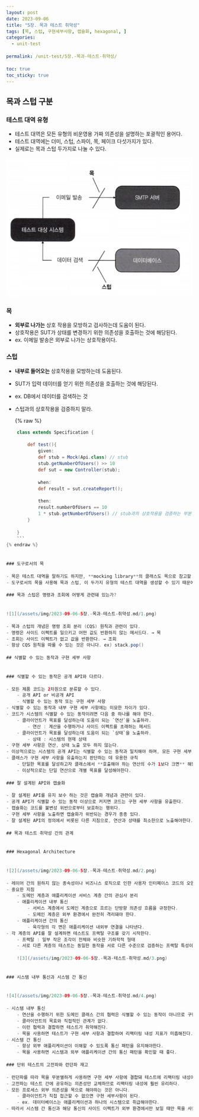 ```yaml
---
layout: post
date: 2023-09-06
title: "5장. 목과 테스트 취약성"
tags: [목, 스텁, 구현세부사항, 캡슐화, hexagonal, ]
categories:
  - unit-test

permalink: /unit-test/5장.-목과-테스트-취약성/

toc: true
toc_sticky: true
---
```



## 목과 스텁 구분


### 테스트 대역 유형

- 테스트 대역은 모든 유형의 비운영용 가짜 의존성을 설명하는 포괄적인 용어다.
- 테스트 대역에는 더미, 스텁, 스파이, 목, 페이크 다섯가지가 있다.
- 실제로는 목과 스텁 두가지로 나눌 수 있다.

![0](/assets/img/2023-09-06-5장.-목과-테스트-취약성.md/0.png)


### 목

- **외부로 나가는** 상호 작용을 모방하고 검사하는데 도움이 된다.
- 상호작용은 SUT가 상태를 변경하기 위한 의존성을 호출하는 것에 해당된다.
- ex. 이메일 발송은 외부로 나가는 상호작용이다.

### 스텁

- **내부로 들어오는** 상호작용을 모방하는데 도움된다.
- SUT가 입력 데이터를 얻기 위한 의존성을 호출하는 것에 해당된다.
- ex. DB에서 데이터를 검색하는 것
- 스텁과의 상호작용을 검증하지 말라.

	{% raw %}
```groovy
	class extends Specification {
	
		def test(){
			given:
			def stub = Mock(Api.class) // stub
			stub.getNumberOfUsers() >> 10
			def sut = new Controller(stub);
			
			when:
			def result = sut.createReport();
	
			then:
			result.numberOfUsers == 10
			1 * stub.getNumberOfUsers() // stub과의 상호작용을 검증하는 부분 -> 잘못됨
		}	
	
	}
	```
{% endraw %}


### 도구로서의 목

- 목은 테스트 대역을 말하기도 하지만, **mocking library**의 클래스도 목으로 참고할 수 있다.
- 도구로서의 목을 사용해 목과 스텁, 이 두가지 유형의 테스트 대역을 생성할 수 있기 때문에 **도구로서의 목과 테스트 대역으로서의 목을 혼동하지 말아야한다.**

### 목과 스텁은 명령과 조회에 어떻게 관련돼 있는가?


![1](/assets/img/2023-09-06-5장.-목과-테스트-취약성.md/1.png)

- 목과 스텁의 개념은 명령 조회 분리 (CQS) 원칙과 관련이 있다.
- 명령은 사이드 이펙트를 일으키고 어떤 값도 반환하지 않는 메서드다. → 목
- 조회는 사이드 이펙트가 없고 값을 반환한다. → 조회
- 항상 CQS 원칙을 따를 수 있는 것은 아니다. ex) stack.pop()

## 식별할 수 있는 동작과 구현 세부 사항


### 식별할 수 있는 동작은 공개 API와 다르다.

- 모든 제품 코드는 2차원으로 분류할 수 있다.
	- 공개 API or 비공개 API
	- 식별할 수 있는 동작 또는 구현 세부 사항
- 식별할 수 있는 동작과 내부 구현 세부 사항에는 미묘한 차이가 있다.
- 코드가 시스템의 식별할 수 있는 동작이려면 다음 중 하나를 해야 한다.
	- 클라이언트가 목표를 달성하는데 도움이 되는 `연산`을 노출하라.
		- 연산 : 계산을 수행하거나 사이드 이펙트를 초래하는 메서드
	- 클라이언트가 목표를 달성하는데 도움이 되는 `상태`을 노출하라.
		- 상태 : 시스템의 현재 상태
- 구현 세부 사항은 연산, 상태 노출 모두 하지 않는다.
- 이상적으로는 시스템의 공개 API는 식별할 수 있는 동작과 일치해야 하며, 모든 구현 세부 사항은 클라이언트 눈에 보이지 않아야 한다.
- 클래스가 구현 세부 사항을 유출하는지 판단하는 데 유용한 규칙
	- 단일한 목표를 달성하고자 클래스에서 **호출해야 하는 연산의 수가 1보다 크면** 해당 클래스에서 구현 세부 사항을 유출할 가능성이 있다.
	- 이상적으로는 단일 연산으로 개별 목표를 달성해야한다.

### 잘 설계된 API와 캡슐화

- 잘 설계된 API를 유지 보수 하는 것은 캡슐화 개념과 관련이 있다.
- 공개 API가 식별할 수 있는 동작 이상으로 커지면 코드는 구현 세부 사항을 유출한다.
- 캡슐화는 코드를 불변성 위반으로부터 보호하는 행위다.
- 구현 세부 사항을 노출하면 캡슐화가 위반되는 경우가 종종 있다.
- 잘 설계된 API의 정의에서 비롯된 다른 지침으로, 연산과 상태를 최소한으로 노출해야한다.

## 목과 테스트 취약성 간의 관계


### Hexagonal Architecture


![2](/assets/img/2023-09-06-5장.-목과-테스트-취약성.md/2.png)

- 레이어 간의 원하지 않는 종속성이나 비즈니스 로직으로 인한 사용자 인터페이스 코드의 오염과 같은 객체 지향 소프트웨어 설계의 알려진 구조적 함정을 피하기 위해 Alistair Cockburn에 의해 발명
- 중요한 지침
	- 도메인 계층과 애플리케이션 서비스 계층 간의 관심사 분리
	- 애플리케이션 내부 통신
		- 서비스 계층에서 도메인 계층으로 흐르는 단방향 의존성 흐름을 규정한다.
		- 도메인 계층은 외부 환경에서 완전히 격리돼야 한다.
	- 애플리케이션 간의 통신
		- 육각형의 각 면은 애플리케이션 내외부 연결을 나타낸다.
- 각 계층의 API를 잘 설계하면 테스트도 프랙탈 구조를 갖기 시작한다.
	- 프랙탈 : 일부 작은 조각이 전체와 비슷한 기하학적 형태
	- 서로 다른 계층의 테스트는 동일한 동작을 서로 다른 수준으로 검증하는 프랙탈 특성이 있다.

	![3](/assets/img/2023-09-06-5장.-목과-테스트-취약성.md/3.png)


### 시스템 내부 통신과 시스템 간 통신


![4](/assets/img/2023-09-06-5장.-목과-테스트-취약성.md/4.png)

- 시스템 내부 통신
	- 연산을 수행하기 위한 도메인 클래스 간의 협력은 식별할 수 있는 동작이 아니므로 구현 세부 사항에 해당
	- 클라이언트의 목효와 직접적인 관계가 없다.
	- 이런 협력과 결합하면 테스트가 취약해진다.
	- 목을 사용하면 테스트가 구현 세부 사항과 결합하여 리팩터링 내성 지표가 미흡해진다.
- 시스템 간 통신
	- 항상 외부 애플리케이션이 이해할 수 있도록 통신 패턴을 유지해야한다.
	- 목을 사용하면 시스템과 외부 애플리케이션 간의 통신 패턴을 확인할 때 좋다.

### 단위 테스트의 고전파와 런던파 재고

- 런던파를 따라 목을 무분별하게 사용하면 구현 세부 사항에 결합돼 테스트에 리팩터링 내성이 없게 된다.
- 고전파는 테스트 간에 공유하는 의존성만 교체하므로 리팩터링 내성에 훨씬 유리하다.
- 모든 프로세스 외부 의존성을 목으로 해야하는 것은 아니다.
	- 클라이언트가 직접 접근할 수 없으면 구현 세부사항이 된다.
	- ex. 데이터베이스는 애플리케이션과 하나의 시스템으로 취급해야한다.
- 따라서 시스템 간 통신과 해당 통신의 사이드 이펙트가 외부 환경에서만 보일 때만 목을 사용하는 것이 타당하다.
